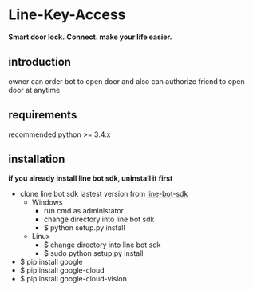 # Line-Key-Access
**Smart door lock.**
**Connect. make your life easier.**
## introduction
owner can order bot to open door and also can authorize friend to open door at anytime
## requirements
recommended python >= 3.4.x
## installation
**if you already install line bot sdk, uninstall it first**
* clone line bot sdk lastest version from [line-bot-sdk](https://github.com/line/line-bot-sdk-python)
  * Windows
    * run cmd as administator
    * change directory into line bot sdk
    * $ python setup.py install
  * Linux
    * $ change directory into line bot sdk
    * $ sudo python setup.py install
* $ pip install google  
* $ pip install google-cloud    
* $ pip install google-cloud-vision
